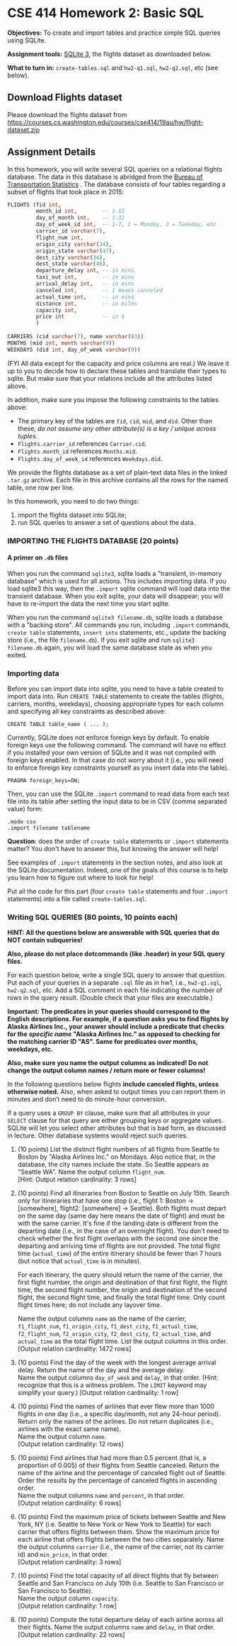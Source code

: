 # CSE 414 Homework 2: Basic SQL
 
**Objectives:** To create and import tables and practice simple SQL queries using SQLite.

**Assignment tools:** [SQLite 3](https://www.sqlite.org/), the flights dataset as downloaded below.

**What to turn in:** `create-tables.sql` and `hw2-q1.sql`, `hw2-q2.sql`, etc (see below).

## Download Flights dataset
Please download the flights dataset from <https://courses.cs.washington.edu/courses/cse414/19au/hw/flight-dataset.zip>

## Assignment Details

In this homework, you will write several SQL queries on a relational flights database. 
The data in this database is abridged from the [Bureau of Transportation Statistics](http://www.transtats.bts.gov/DL_SelectFields.asp?Table_ID=236&DB_Short_Name=On-Time) .
The database consists of four tables regarding a subset of flights that took place in 2015:

```SQL
FLIGHTS (fid int, 
         month_id int,        -- 1-12
         day_of_month int,    -- 1-31 
         day_of_week_id int,  -- 1-7, 1 = Monday, 2 = Tuesday, etc
         carrier_id varchar(7), 
         flight_num int,
         origin_city varchar(34), 
         origin_state varchar(47), 
         dest_city varchar(34), 
         dest_state varchar(46), 
         departure_delay int, -- in mins
         taxi_out int,        -- in mins
         arrival_delay int,   -- in mins
         canceled int,        -- 1 means canceled
         actual_time int,     -- in mins
         distance int,        -- in miles
         capacity int, 
         price int            -- in $             
         )
         
CARRIERS (cid varchar(7), name varchar(83))
MONTHS (mid int, month varchar(9))
WEEKDAYS (did int, day_of_week varchar(9))
```

(FYI All data except for the capacity and price columns are real.) 
We leave it up to you to decide how to declare these tables and translate their types to sqlite. 
But make sure that your relations include all the attributes listed above.

In addition, make sure you impose the following constraints to the tables above:
- The primary key of the tables are `fid`, `cid`, `mid`, and `did`. Other than these, *do not assume any other attribute(s) is a key / unique across tuples*.
- `Flights.carrier_id` references `Carrier.cid`.
- `Flights.month_id` references `Months.mid`.
- `Flights.day_of_week_id` references `Weekdays.did`.

We provide the flights database as a set of plain-text data files in the linked `.tar.gz` archive. 
Each file in this archive contains all the rows for the named table, one row per line.

In this homework, you need to do two things:

1. import the flights dataset into SQLite;
2. run SQL queries to answer a set of questions about the data.


### IMPORTING THE FLIGHTS DATABASE (20 points)

#### A primer on `.db` files
When you run the command `sqlite3`, sqlite loads a "transient, in-memory database" which is used for all actions.
This includes importing data. If you load sqlite3 this way, then the `.import` sqlite command will load data into the transient database.
When you exit sqlite, your data will disappear; you will have to re-import the data the next time you start sqlite.

When you run the command `sqlite3 filename.db`, sqlite loads a database with a "backing store".
All commands you run, including `.import` commands, `create table` statements, `insert into` statements, etc., update the backing store (i.e., the file `filename.db`).
If you exit sqlite and run `sqlite3 filename.db` again, you will load the same database state as when you exited.

### Importing data

Before you can import data into sqlite, you need to have a table created to import data into.
Run `CREATE TABLE` statements to create the tables (flights, carriers, months, weekdays), 
choosing appropriate types for each column and specifying all key constraints as described above:

```
CREATE TABLE table_name ( ... );
```

Currently, SQLite does not enforce foreign keys by default. 
To enable foreign keys use the following command. 
The command will have no effect if you installed your own version of SQLite and it was not compiled with foreign keys enabled. 
In that case do not worry about it (i.e., you will need to enforce foreign key constraints yourself as you insert data into the table).

```
PRAGMA foreign_keys=ON;
```

Then, you can use the SQLite `.import` command to read data from each text file into its table after setting the input data to be in CSV (comma separated value) form:

```
.mode csv
.import filename tablename
```

**Question**: does the order of `create table` statements or `.import` statements matter? You don't have to answer this, but knowing the answer will help!

See examples of `.import` statements in the section notes, and also look at the SQLite documentation.
Indeed, one of the goals of this course is to help you learn how to figure out where to look for help!

Put all the code for this part (four `create table` statements and four `.import` statements) 
into a file called `create-tables.sql`.


### Writing SQL QUERIES (80 points, 10 points each)

**HINT: All the questions below are answerable with SQL queries that do NOT contain subqueries!**

**Also, please do not place dotcommands (like .header) in your SQL query files.**

For each question below, write a single SQL query to answer that question.
Put each of your queries in a separate `.sql` file as in hw1, i.e., `hw2-q1.sql`, `hw2-q2.sql`, etc.
Add a SQL comment in each file indicating the number of rows in the query result. 
(Double check that your files are executable.)

**Important: The predicates in your queries should correspond to the English descriptions. 
For example, if a question asks you to find flights by Alaska Airlines Inc., 
your answer should include a predicate that checks for the *specific name* "Alaska Airlines Inc." as opposed to checking for the matching carrier ID "AS". 
Same for predicates over months, weekdays, etc.**

**Also, make sure you name the output columns as indicated! Do not change the output column names / return more or fewer columns!**

In the following questions below flights **include canceled flights, unless otherwise noted.** 
Also, when asked to output times you can report them in minutes and don’t need to do minute-hour conversion.

If a query uses a `GROUP BY` clause, make sure that all attributes in your `SELECT` clause for that query 
are either grouping keys or aggregate values. SQLite will let you select other attributes but that is bad form,
as discussed in lecture. Other database systems would reject such queries.


1. (10 points) List the distinct flight numbers of all flights from Seattle to Boston by "Alaska Airlines Inc." on Mondays. 
Also notice that, in the database, the city names include the state. So Seattle appears as "Seattle WA".
   Name the output column `flight_num`.    
   [Hint: Output relation cardinality: 3 rows]

2. (10 points) Find all itineraries from Boston to Seattle on July 15th. 
Search only for itineraries that have one stop (i.e., flight 1: Boston -> [somewhere], flight2: [somewhere] -> Seattle).
Both flights must depart on the same day (same day here means the date of flight) and must be with the same carrier. 
It's fine if the landing date is different from the departing date (i.e., in the case of an overnight flight). 
You don't need to check whether the first flight overlaps with the second one since the departing and arriving time of flights are not provided. 
The total flight time (`actual_time`) of the entire itinerary should be fewer than 7 hours (but notice that `actual_time` is in minutes). 

   For each itinerary, the query should return the name of the carrier, the first flight number, 
the origin and destination of that first flight, the flight time, the second flight number, 
the origin and destination of the second flight, the second flight time, and finally the total flight time. 
Only count flight times here; do not include any layover time.

    Name the output columns `name` as the name of the carrier, `f1_flight_num`, `f1_origin_city`, `f1_dest_city`, `f1_actual_time`, `f2_flight_num`, `f2_origin_city`, `f2_dest_city`, `f2_actual_time`, and `actual_time` as the total flight time. List the output columns in this order.
    [Output relation cardinality: 1472 rows]


3. (10 points) Find the day of the week with the longest average arrival delay. 
Return the name of the day and the average delay.   
   Name the output columns `day_of_week` and `delay`, in that order. 
   (Hint: recognize that this is a witness problem. The `LIMIT` keyword may simplify your query.)
   [Output relation cardinality: 1 row]


4. (10 points) Find the names of airlines that ever flew more than 1000 flights in one day (i.e., a specific day/month, not any 24-hour period). 
Return only the names of the airlines. Do not return duplicates (i.e., airlines with the exact same name).    
   Name the output column `name`.   
   [Output relation cardinality: 12 rows]


5. (10 points) Find airlines that had more than 0.5 percent (that is, a proportion of 0.005) of their flights from Seattle canceled. 
Return the name of the airline and the percentage of canceled flight out of Seattle. 
Order the results by the percentage of canceled flights in ascending order.    
   Name the output columns `name` and `percent`, in that order.   
   [Output relation cardinality: 6 rows]


6. (10 points) Find the maximum price of tickets between Seattle and New York, NY (i.e. Seattle to New York or New York to Seattle) for each carrier that offers flights between them. 
Show the maximum price for each airline that offers flights between the two cities separately.
   Name the output columns `carrier` (i.e., the name of the carrier, not its carrier id) and `min_price`, in that order.   
   [Output relation cardinality: 3 rows]


7. (10 points) Find the total capacity of all direct flights that fly between Seattle and San Francisco on July 10th (i.e. Seattle to San Francisco or San Francisco to Seattle).   
   Name the output column `capacity`.   
   [Output relation cardinality: 1 row]
   
   
8. (10 points) Compute the total departure delay of each airline across all their flights.
   Name the output columns `name` and `delay`, in that order.
   [Output relation cardinality: 22 rows]
